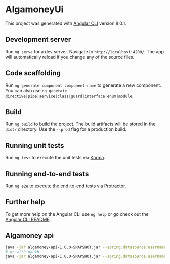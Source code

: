 # AlgamoneyUi

This project was generated with [Angular CLI](https://github.com/angular/angular-cli) version 8.0.1.

## Development server

Run `ng serve` for a dev server. Navigate to `http://localhost:4200/`. The app will automatically reload if you change any of the source files.

## Code scaffolding

Run `ng generate component component-name` to generate a new component. You can also use `ng generate directive|pipe|service|class|guard|interface|enum|module`.

## Build

Run `ng build` to build the project. The build artifacts will be stored in the `dist/` directory. Use the `--prod` flag for a production build.

## Running unit tests

Run `ng test` to execute the unit tests via [Karma](https://karma-runner.github.io).

## Running end-to-end tests

Run `ng e2e` to execute the end-to-end tests via [Protractor](http://www.protractortest.org/).

## Further help

To get more help on the Angular CLI use `ng help` or go check out the [Angular CLI README](https://github.com/angular/angular-cli/blob/master/README.md).

## Algamoney api

``` bash
java -jar algamoney-api-1.0.0-SNAPSHOT.jar --spring.datasource.username=root --spring.datasource.password=root --algamoney.origin-permitida=http://localhost:4200
# or with oauth
java -jar algamoney-api-1.0.0-SNAPSHOT.jar --spring.datasource.username=root --spring.datasource.password=root --algamoney.origin-permitida=http://localhost:4200 --spring.profiles.active=oauth-security
```
